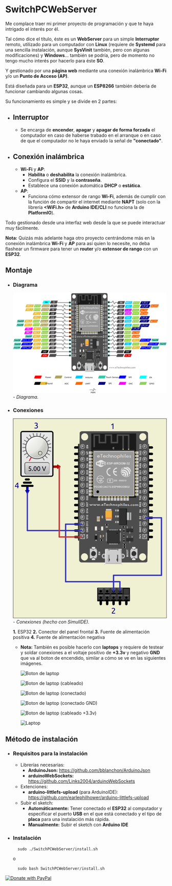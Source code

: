 # SwitchPCWebServer

Me complace traer mi primer proyecto de programación y que te haya intrigado el interés por él.

Tal cómo dice el título, éste es un **WebServer** para un simple **Interruptor** remoto, utilizado para un computador con **Linux** (requiere de **Systemd** para una sencilla instalación, aunque **SysVinit** también, pero con algunas modificaciones) y **Windows**... también se podría, pero de momento no tengo mucho interés por hacerlo para éste **SO**.

Y gestionado por una **página web** mediante una conexión inalámbrica **Wi-Fi** y/o un **Punto de Acceso (AP)**.

Está diseñada para un **ESP32**, aunque un **ESP8266** también debería de funcionar cambiando algunas cosas.

Su funcionamiento es simple y se divide en 2 partes:

- ## Interruptor

	- Se encarga de **encender**, **apagar** y **apagar de forma forzada** el computador en caso de haberse trabado en el arranque o en caso de que el computador no le haya enviado la señal de **"conectado"**.
	
- ## Conexión inalámbrica

	- **Wi-Fi** y **AP**:
		- **Habilita** o **deshabilita** la conexión inalámbrica.
		- Configura el **SSID** y la **contraseña**.
		- Establece una conexión automática **DHCP** o **estática**.
	- **AP**:
		- Funciona cómo extensor de rango **Wi-Fi**, además de cumplir con la función de compartir el internet mediante **NAPT** (solo con la librería **<WiFi.h>** de **Arduino IDE/CLI** no funciona la de **PlatformIO**).

Todo gestionado desde una interfaz web desde la que se puede interactuar muy fácilmente.

**Nota:** Quizás más adelante haga otro proyecto centrándome más en la conexión inalámbrica **Wi-Fi** y **AP** para así quien lo necesite, no deba flashear un firmware para tener un **router** y/o **extensor de rango** con un **ESP32**.

## Montaje

- ### Diagrama

	![Diagrama](source/img/schematic/ESP32-diagram.png)
	*- Diagrama.*

- ### Conexiones

	![Conexiones](source/img/schematic/connections.png)
	*- Conexiones (hecho con SimulIDE).*

	**1.** ESP32
	**2.** Conector del panel frontal
	**3.** Fuente de alimentación positiva
	**4.** Fuente de alimentación negativa
	
	- **Nota:** También es posible hacerlo con **laptops** y requiere de testear y soldar conexiones a el voltaje positivo de **+3.3v** y negativo **GND** que va al boton de encendido, similar a cómo se ve en las siguientes imágenes.
	
		![Boton de laptop](source/img/camera/2025-01-23-16-31-35-347.jpg)
		
		![Boton de laptop (cableado)](source/img/camera/2025-01-23-16-32-02-125.jpg)
		
		![Boton de laptop (conectado)](source/img/camera/2025-01-20-20-51-10-315.jpg)
		
		![Boton de laptop (conectado GND)](source/img/camera/2025-01-20-20-51-37-282.jpg)
		
		![Boton de laptop (cableado +3.3v)](source/img/camera/2025-01-20-20-52-01-700.jpg)
		
		![Laptop](source/img/camera/2025-01-20-20-39-09-478.jpg)
		
## Método de instalación

- ### Requisitos para la instalación
	- Librerías necesarias:
		- **ArduinoJson:** https://github.com/bblanchon/ArduinoJson
		- **arduinoWebSockets:** https://github.com/Links2004/arduinoWebSockets
	- Extenciones:
		- **arduino-littlefs-upload** (para ArduinoIDE): https://github.com/earlephilhower/arduino-littlefs-upload
	- Subir el sketch:
		- **Automáticamente:** Tener conectado el **ESP32** al computador y especificar el puerto **USB** en el que está conectado y el tipo de **placa** para una instalación más rápida.
		- **Manualmente:** Subir el sketch con **Arduino IDE**
- ### Instalación
	
		sudo ./SwitchPCWebServer/install.sh
	
	o
	
		sudo bash SwitchPCWebServer/install.sh

<div style="display: flexbox;">
	<a href="https://www.paypal.com/ncp/payment/VACJKWHB3F4YS" target="_blank" >
		<img src="https://raw.githubusercontent.com/stefan-niedermann/paypal-donate-button/master/paypal-donate-button.png" alt="Donate with PayPal" style="width: 250px;"/>
	</a>
</div>